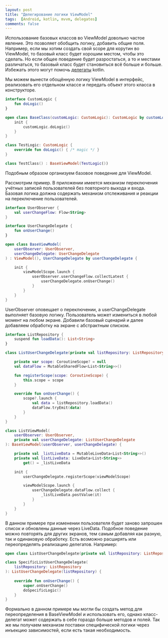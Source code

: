 ```yaml
---
layout: post
title: "Делегирование логики ViewModel"
tags:  [Android, kotlin, mvvm, delegates]
comments: false
---
```


Использование базовых классов во ViewModel довольно частое явление. Это позволяет обобщить логику, добавить общие поля. 
Например, если мы хотим создать свой scope для корутин во ViewModel, то базовый класс будет хорошим местом, чтобы это сделать.
Но если общее поведение будет разростаться, а то и местами различаться, то базовый класс будет становиться всё больше и больше.
Избежать этого могут помочь [делегаты](https://kotlinlang.org/docs/delegation.html) kotlin.

Мы можем вынести обощённую логику ViewModel в интерфейс, реализовать его отдельном классе и передать объект этого класса в конструкторе.

``` kotlin
interface CustomLogic {
    fun doLogic()
}

open class BaseClass(customLogic: CustomLogic): CustomLogic by customLogic {
    init {
        customLogic.doLogic()
    }
}

class TestLogic: CustomLogic {
    override fun doLogic() { /* magic */ }
}

class TestClass() : BaseViewModel(TestLogic())
```

Подобным образом организуем базовое поведение для ViewModel.

Рассмотрим пример. В приложении имеется механизм переключения учётных записей пользователей без повторного выхода и входа.
Базовая логика должна содержать механизм отслеживания и реакции на переключение пользователей.

``` kotlin
interface UserObserver {
    val userChangeFlow: Flow<String>
}

interface UserChangeDelegate {
    fun onUserChange()
}

open class BaseViewModel(
    userObserver: UserObserver,
    userChangeDelegate: UserChangeDelegate
) : ViewModel(), UserChangeDelegate by userChangeDelegate {

    init {
        viewModelScope.launch {
            userObserver.userChangeFlow.collectLatest {
                userChangeDelegate.onUserChange()
            }
        }
    }
}
```

UserObserver оповещает о переключении, а userChangeDelegate выполняет базовую логику.
Пользователь может измениться в любой момент на любом экране.
Добавили базовый сценарий и далее добавляем обработку на экране с абстрактным списком.

``` kotlin
interface ListRepository {
    suspend fun loadData(): List<String>
}

class ListUserChangeDelegate(private val listRepository: ListRepository): UserChangeDelegate {

    private var scope: CoroutineScope? = null
    val dataFlow = MutableSharedFlow<List<String>>()

    fun registerScope(scope: CoroutineScope) {
        this.scope = scope
    }

    override fun onUserChange() {
        scope?.launch {
            val data = listRepository.loadData()
            dataFlow.tryEmit(data)
        }
    }
}

class ListViewModel(
    userObserver: UserObserver,
    private val userChangeDelegate: ListUserChangeDelegate
): BaseViewModel(userObserver, userChangeDelegate) {

    private val _listLiveData = MutableLiveData<List<String>>()
    private val listLiveData: LiveData<List<String>>
        get() = _listLiveData

    init {
        userChangeDelegate.registerScope(viewModelScope)

        viewModelScope.launch {
            userChangeDelegate.dataFlow.collect {
                _listLiveData.postValue(it)
            }
        }
    }
}
```

В данном примере при изменении пользователя будет заново запрошен список и обновлены данные через LiveData.
Подобное поведение можно повторять для других экранов, тем самым добавляя как разную, так и одинаковую обработку.
Есть возможно расширять или переопределять реализацию делегатов. Например:

``` kotlin
open class ListUserChangeDelegate(private val listRepository: ListRepository): UserChangeDelegate

class SpecificListUserChangeDelegate(
    listRepository: ListRepository
): ListUserChangeDelegate(listRepository) {
    
    override fun onUserChange() {
        super.onUserChange()
        doSpecificLogic()
    }
}
```

Формально в данном примере мы могли бы создать метод для переопределения в BaseViewModel и использовать его, однако
класс-делегат может содержать в себе гораздо больше методов и полей. Так же мы получаем механизм поставки специфической логики
через инъекцию зависимостей, если есть такая необходимость.